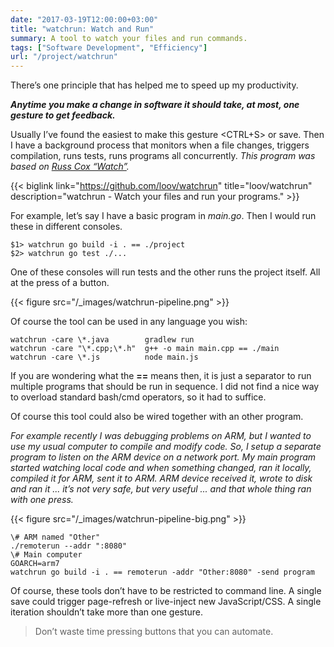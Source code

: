 ```yaml
---
date: "2017-03-19T12:00:00+03:00"
title: "watchrun: Watch and Run"
summary: A tool to watch your files and run commands.
tags: ["Software Development", "Efficiency"]
url: "/project/watchrun"
---
```


There’s one principle that has helped me to speed up my productivity.

**_Anytime you make a change in software it should take, at most, one gesture to get feedback._**

Usually I’ve found the easiest to make this gesture <CTRL+S> or save. Then I have a background process that monitors when a file changes, triggers compilation, runs tests, runs programs all concurrently. _This program was based on_ [_Russ Cox “Watch”_](https://www.youtube.com/watch?v=dP1xVpMPn8M)_._

{{< biglink link="https://github.com/loov/watchrun" title="loov/watchrun" description="watchrun - Watch your files and run your programs." >}}

For example, let’s say I have a basic program in _main.go_. Then I would run these in different consoles.

```
$1> watchrun go build -i . == ./project  
$2> watchrun go test ./...
```

One of these consoles will run tests and the other runs the project itself. All at the press of a button.

{{< figure src="/_images/watchrun-pipeline.png" >}}

Of course the tool can be used in any language you wish:

```
watchrun -care \*.java        gradlew run  
watchrun -care "\*.cpp;\*.h"  g++ -o main main.cpp == ./main  
watchrun -care \*.js          node main.js
```

If you are wondering what the **\==** means then, it is just a separator to run multiple programs that should be run in sequence. I did not find a nice way to overload standard bash/cmd operators, so it had to suffice.

Of course this tool could also be wired together with an other program.

_For example recently I was debugging problems on ARM, but I wanted to use my usual computer to compile and modify code. So, I setup a separate program to listen on the ARM device on a network port. My main program started watching local code and when something changed, ran it locally, compiled it for ARM, sent it to ARM. ARM device received it, wrote to disk and ran it ... it’s not very safe, but very useful ... and that whole thing ran with one press._

{{< figure src="/_images/watchrun-pipeline-big.png" >}}

```
\# ARM named "Other"  
./remoterun --addr ":8080"  
\# Main computer  
GOARCH=arm7  
watchrun go build -i . == remoterun -addr "Other:8080" -send program
```

Of course, these tools don’t have to be restricted to command line. A single save could trigger page-refresh or live-inject new JavaScript/CSS. A single iteration shouldn’t take more than one gesture.

> Don’t waste time pressing buttons that you can automate.